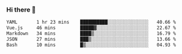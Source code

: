 ### Hi there 👋

<!--
**urzz/urzz** is a ✨ _special_ ✨ repository because its `README.md` (this file) appears on your GitHub profile.

Here are some ideas to get you started:

- 🔭 I’m currently working on ...
- 🌱 I’m currently learning ...
- 👯 I’m looking to collaborate on ...
- 🤔 I’m looking for help with ...
- 💬 Ask me about ...
- 📫 How to reach me: ...
- 😄 Pronouns: ...
- ⚡ Fun fact: ...
-->

<!--START_SECTION:waka-->

```txt
YAML       1 hr 23 mins    ██████████░░░░░░░░░░░░░░░   40.66 %
Vue.js     46 mins         █████▓░░░░░░░░░░░░░░░░░░░   22.67 %
Markdown   34 mins         ████▒░░░░░░░░░░░░░░░░░░░░   16.79 %
JSON       27 mins         ███▒░░░░░░░░░░░░░░░░░░░░░   13.66 %
Bash       10 mins         █▒░░░░░░░░░░░░░░░░░░░░░░░   04.93 %
```

<!--END_SECTION:waka-->

